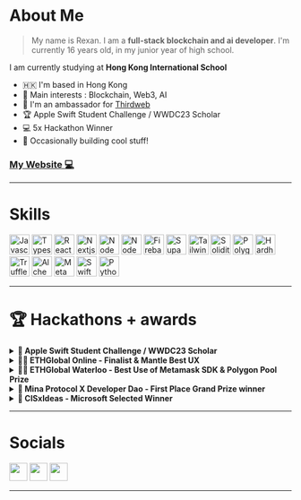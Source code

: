 # About Me 
   
> My name is Rexan. I am a **full-stack blockchain and ai developer**.  I'm currently 16 years old, in my junior year of high school.

I am currently studying at **Hong Kong International School** 

* 🇭🇰 I'm based in Hong Kong 
* 🧠 Main interests : Blockchain, Web3, AI
* 👋 I'm an ambassador for <a href="https://thirdweb.com/" target="_blank" rel="noreferrer">Thirdweb</a>
* 🏆 Apple Swift Student Challenge / WWDC23 Scholar
* 💻 5x Hackathon Winner
* 🧩 Occasionally building cool stuff!
 
### [My Website 💻](https://www.linktr.ee/rexanwong)

---

# Skills

<p align="left">
<a href="https://developer.mozilla.org/en-US/docs/Web/JavaScript" target="_blank" rel="noreferrer"><img src="https://raw.githubusercontent.com/danielcranney/readme-generator/main/public/icons/skills/javascript-colored.svg" width="36" height="36" alt="Javascript" /></a>
<a href="https://www.typescriptlang.org/" target="_blank" rel="noreferrer"><img src="https://raw.githubusercontent.com/danielcranney/readme-generator/main/public/icons/skills/typescript-colored.svg" width="36" height="36" alt="Typescript" /></a>
<a href="https://reactjs.org/" target="_blank" rel="noreferrer"><img src="https://raw.githubusercontent.com/danielcranney/readme-generator/main/public/icons/skills/react-colored.svg" width="36" height="36" alt="React" /></a>
<a href="https://nextjs.org/" target="_blank" rel="noreferrer"><img src="https://raw.githubusercontent.com/danielcranney/readme-generator/main/public/icons/skills/nextjs.svg" width="36" height="36" alt="Nextjs" /></a>
<a href="https://nodejs.org/en/" target="_blank" rel="noreferrer"><img src="https://raw.githubusercontent.com/danielcranney/readme-generator/main/public/icons/skills/nodejs-colored.svg" width="36" height="36" alt="NodeJS" /></a>
<a href="https://vitejs.dev/" target="_blank" rel="noreferrer"><img src="https://raw.githubusercontent.com/danielcranney/readme-generator/main/public/icons/skills/vite-colored.svg" width="36" height="36" alt="NodeJS" /></a>
<a href="https://firebase.google.com/" target="_blank" rel="noreferrer"><img src="https://raw.githubusercontent.com/danielcranney/readme-generator/main/public/icons/skills/firebase-colored.svg" width="36" height="36" alt="Firebase" /></a>
<a href="https://supabase.com/" target="_blank" rel="noreferrer"><img src="https://raw.githubusercontent.com/danielcranney/readme-generator/main/public/icons/skills/supabase-colored.svg" width="36" height="36" alt="Supabase" /></a>
<a href="https://tailwindcss.com/" target="_blank" rel="noreferrer"><img src="https://raw.githubusercontent.com/danielcranney/readme-generator/main/public/icons/skills/tailwindcss-colored.svg" width="36" height="36" alt="Tailwindcss" /></a>
<a href="https://soliditylang.org/" target="_blank" rel="noreferrer"><img src="https://raw.githubusercontent.com/danielcranney/readme-generator/main/public/icons/skills/ethereum-colored.svg" width="36" height="36" alt="Solidity" /></a>
<a href="https://polygon.technology/" target="_blank" rel="noreferrer"><img src="https://raw.githubusercontent.com/danielcranney/readme-generator/main/public/icons/skills/polygon-colored.svg" width="36" height="36" alt="Polygon" /></a>
<a href="https://hardhat.org/" target="_blank" rel="noreferrer"><img src="https://raw.githubusercontent.com/danielcranney/readme-generator/main/public/icons/skills/hardhat-colored.svg" width="36" height="36" alt="Hardhat" /></a>
<a href="https://trufflesuite.com/" target="_blank" rel="noreferrer"><img src="https://raw.githubusercontent.com/danielcranney/readme-generator/main/public/icons/skills/truffle-colored.svg" width="36" height="36" alt="Truffle" /></a>
<a href="https://alchemy.com/" target="_blank" rel="noreferrer"><img src="https://raw.githubusercontent.com/danielcranney/readme-generator/main/public/icons/skills/alchemy-colored.svg" width="36" height="36" alt="Alchemy" /></a>
<a href="https://metamask.io/" target="_blank" rel="noreferrer"><img src="https://raw.githubusercontent.com/danielcranney/readme-generator/main/public/icons/skills/metamask-colored.svg" width="36" height="36" alt="Metamask" /></a>
<a href="https://developer.apple.com/swift/" target="_blank" rel="noreferrer"><img src="https://raw.githubusercontent.com/danielcranney/readme-generator/main/public/icons/skills/swift-colored.svg" width="36" height="36" alt="Swift" /></a>
<a href="https://www.python.org/" target="_blank" rel="noreferrer"><img src="https://raw.githubusercontent.com/danielcranney/readme-generator/main/public/icons/skills/python-colored.svg" width="36" height="36" alt="Python" /></a>
</p>

---

# 🏆 Hackathons + awards

<details>
<summary><b>🥇 Apple Swift Student Challenge / WWDC23 Scholar</b></summary>
<p>

- [Github Repo](https://www.github.com/rexanwong/photorush)
- [Twitter Announcement](https://twitter.com/rexan_wong/status/1656085283836940288)
- The Swift Student Challenge at WWDC (Worldwide Developers Conference) is an annual competition organized by Apple to celebrate the ingenuity and expertise of student developers using Swift.
- Apple picks around 300 applications out of a pool of more than 10,000+ applicants to win, and I was one of the 300 applicants to win the challenge
- I built an iOS app/game that challenges users to find an image of a random word generated by the app in their photo album, then used machine learning models to verify that the image being selected matches the random word.

</p>
</details>

<details>
<summary><b>🥇🥇 ETHGlobal Online - Finalist & Mantle Best UX</b></summary>
<p>

- [Github Repo](https://www.github.com/rexanwong/koinu)
- [Project Details](https://ethglobal.com/showcase/koinu-x8ced)
- Online hackathon, biggest Ethereum based hackathon, hosted by ETHGlobal
- Focused on building Ethereum based applications with different bounties' tools and technologies
- I built an npm library that allows developers to include a cross chain experience within their dapps
- This project was selected as a finalist project, along with 9 other finalist projects, out of 500 projects.
- This project also won Mantle's Best UX award

</p>
</details>

<details>
<summary><b>🥇🥇 ETHGlobal Waterloo - Best Use of Metamask SDK & Polygon Pool Prize</b></summary>
<p>

- [Github Repo](https://www.github.com/rexanwong/videre)
- [Project Details](https://ethglobal.com/showcase/videre-wk314)
- In person hackathon at Waterloo, CA, hosted by ETHGlobal
- Focused on building Ethereum based applications with different bounties' tools and technologies
- Worked with 2 University of Waterloo students, our project won the Best Use of Metamask SDK & Polygon Pool Prize
- We built a Video-sharing platform powered by ERC-6551 tokenbound-accounts, empowering the content creator economy through advertisers' staking in smart contracts.

</p>
</details>

<details>
<summary><b>🥇 Mina Protocol X Developer Dao - First Place Grand Prize winner</b></summary>
<p>

- [Github Repo](https://www.github.com/rexanwong/zk-protest)
- [Twitter Announcement](https://twitter.com/rexan_wong/status/1681156987143462912)
- Online hackathon hosted by Mina Protocol and Developer Dao
- Focused on building zero-knowledge applications on Mina Protocol with SnarkyJS
- My project won first place of the Grand Prize award, the best overall project
- I built a privacy-focused decentralized zkApp that aims to enable anonymous and secure protests where participants can join and support various causes while preserving their privacy.

</p>
</details>


<details>
<summary><b>🥇 CISxIdeas - Microsoft Selected Winner</b></summary>
<p>

- [Github Repo](https://www.github.com/rexanwong/synthesis)
- Online hackathon hosted by the Chinese International School, sponsored by Microsoft
- Focused on building around the topic of how Artificial Intelligence can be used to solve problems related to sustainability.
- My project won the Microsoft Selected Winner award
- One of the problems related to sustainability is the lack of education among the general public about the topic. So I built an AI video generator that generates videos about sustainability topics.

</p>
</details>



---

# Socials

<p align="left"> <a href="https://www.twitter.com/rexan_wong" target="_blank" rel="noreferrer"><img src="https://raw.githubusercontent.com/danielcranney/readme-generator/main/public/icons/socials/twitter.svg" width="32" height="32" /></a> <a href="https://www.instagram.com/rexanwonger" target="_blank" rel="noreferrer"><img src="https://raw.githubusercontent.com/danielcranney/readme-generator/main/public/icons/socials/instagram.svg" width="32" height="32" /></a> <a href="https://www.linkedin.com/in/rexan-wong-5522b7214/" target="_blank" rel="noreferrer"><img src="https://raw.githubusercontent.com/danielcranney/readme-generator/main/public/icons/socials/linkedin.svg" width="32" height="32" /></a></p>

---



